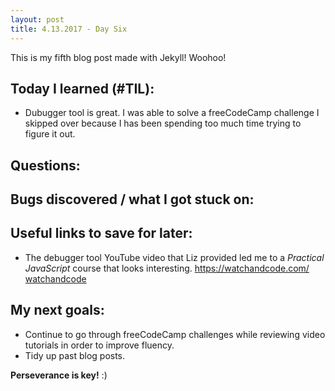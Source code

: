 ```yaml
---
layout: post
title: 4.13.2017 - Day Six 
---
```


This is my fifth blog post made with Jekyll! Woohoo! 

## Today I learned (#TIL):

- Dubugger tool is great.  I was able to solve a freeCodeCamp challenge I skipped over because I has been spending too much time trying to figure it out.   



## Questions:



## Bugs discovered / what I got stuck on:


## Useful links to save for later:

- The debugger tool YouTube video that Liz provided led me to a *Practical JavaScript* course that looks interesting.
https://watchandcode.com/
[watchandcode](https://watchandcode.com/)

## My next goals:


- Continue to go through freeCodeCamp challenges while reviewing video tutorials in order to improve fluency.
- Tidy up past blog posts. 

**Perseverance is key!**  :)







